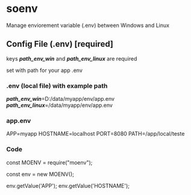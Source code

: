 # soenv
Manage enviorement variable (.env) between Windows and Linux

## Config File (.env) [required] 

keys ***path_env_win*** and ***path_env_linux*** are required

set with path for your app .env 

### .env (local file) with example path

***path_env_win***=D:/data/myapp/env/app.env  
***path_env_linux***=/data/myapp/env/app.env

### app.env

APP=myapp
HOSTNAME=localhost
PORT=8080
PATH=/app/local/teste


### Code

const MOENV = require("moenv");

const env = new MOENV();

env.getValue('APP');
env.getValue('HOSTNAME');



